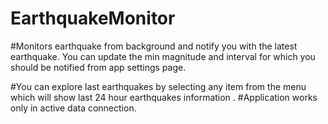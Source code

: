 # EarthquakeMonitor
#Monitors earthquake from background and notify you with the latest earthquake. You can update the min magnitude and interval for
which you should be notified from app settings page.

#You can explore last earthquakes by selecting any item from the menu which will show last 24 hour earthquakes information .
#Application works only in active data connection.


